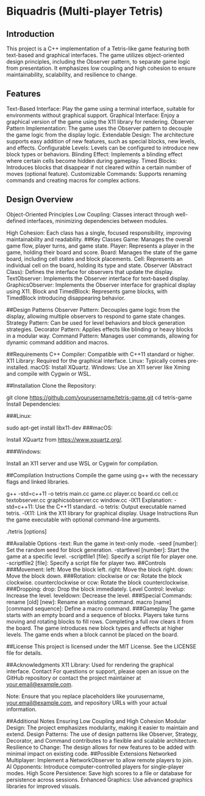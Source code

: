 
# Biquadris (Multi-player Tetris)
## Introduction
This project is a C++ implementation of a Tetris-like game featuring both text-based and graphical interfaces. The game utilizes object-oriented design principles, including the Observer pattern, to separate game logic from presentation. It emphasizes low coupling and high cohesion to ensure maintainability, scalability, and resilience to change.

## Features
Text-Based Interface: Play the game using a terminal interface, suitable for environments without graphical support.
Graphical Interface: Enjoy a graphical version of the game using the X11 library for rendering.
Observer Pattern Implementation: The game uses the Observer pattern to decouple the game logic from the display logic.
Extendable Design: The architecture supports easy addition of new features, such as special blocks, new levels, and effects.
Configurable Levels: Levels can be configured to introduce new block types or behaviors.
Blinding Effect: Implements a blinding effect where certain cells become hidden during gameplay.
Timed Blocks: Introduces blocks that disappear if not cleared within a certain number of moves (optional feature).
Customizable Commands: Supports renaming commands and creating macros for complex actions.

## Design Overview
Object-Oriented Principles
Low Coupling: Classes interact through well-defined interfaces, minimizing dependencies between modules.

High Cohesion: Each class has a single, focused responsibility, improving maintainability and readability.
##Key Classes
Game: Manages the overall game flow, player turns, and game state.
Player: Represents a player in the game, holding their board and score.
Board: Manages the state of the game board, including cell states and block placements.
Cell: Represents an individual cell on the board, holding its type and state.
Observer (Abstract Class): Defines the interface for observers that update the display.
TextObserver: Implements the Observer interface for text-based display.
GraphicsObserver: Implements the Observer interface for graphical display using X11.
Block and TimedBlock: Represents game blocks, with TimedBlock introducing disappearing behavior.

##Design Patterns
Observer Pattern: Decouples game logic from the display, allowing multiple observers to respond to game state changes.
Strategy Pattern: Can be used for level behaviors and block generation strategies.
Decorator Pattern: Applies effects like blinding or heavy blocks in a modular way.
Command Pattern: Manages user commands, allowing for dynamic command addition and macros.

##Requirements
C++ Compiler: Compatible with C++11 standard or higher.
X11 Library: Required for the graphical interface.
Linux: Typically comes pre-installed.
macOS: Install XQuartz.
Windows: Use an X11 server like Xming and compile with Cygwin or WSL.

##Installation
Clone the Repository:

git clone https://github.com/yourusername/tetris-game.git
cd tetris-game
Install Dependencies:

###Linux:

sudo apt-get install libx11-dev
###macOS:

Install XQuartz from https://www.xquartz.org/.

###Windows:

Install an X11 server and use WSL or Cygwin for compilation.

##Compilation Instructions
Compile the game using g++ with the necessary flags and linked libraries.

g++ -std=c++11 -o tetris main.cc game.cc player.cc board.cc cell.cc textobserver.cc graphicsobserver.cc window.cc -lX11
Explanation:
-std=c++11: Use the C++11 standard.
-o tetris: Output executable named tetris.
-lX11: Link the X11 library for graphical display.
Usage Instructions
Run the game executable with optional command-line arguments.

./tetris [options]

##Available Options
-text: Run the game in text-only mode.
-seed [number]: Set the random seed for block generation.
-startlevel [number]: Start the game at a specific level.
-scriptfile1 [file]: Specify a script file for player one.
-scriptfile2 [file]: Specify a script file for player two.
##Controls
###Movement:
left: Move the block left.
right: Move the block right.
down: Move the block down.
###Rotation:
clockwise or cw: Rotate the block clockwise.
counterclockwise or ccw: Rotate the block counterclockwise.
###Dropping:
drop: Drop the block immediately.
Level Control:
levelup: Increase the level.
leveldown: Decrease the level.
###Special Commands:
rename [old] [new]: Rename an existing command.
macro [name] [command sequence]: Define a macro command.
###Gameplay
The game starts with an empty board and a sequence of blocks.
Players take turns moving and rotating blocks to fill rows.
Completing a full row clears it from the board.
The game introduces new block types and effects at higher levels.
The game ends when a block cannot be placed on the board.


##License
This project is licensed under the MIT License. See the LICENSE file for details.

##Acknowledgments
X11 Library: Used for rendering the graphical interface.
Contact
For questions or support, please open an issue on the GitHub repository or contact the project maintainer at your.email@example.com.

Note: Ensure that you replace placeholders like yourusername, your.email@example.com, and repository URLs with your actual information.

##Additional Notes
Ensuring Low Coupling and High Cohesion
Modular Design: The project emphasizes modularity, making it easier to maintain and extend.
Design Patterns: The use of design patterns like Observer, Strategy, Decorator, and Command contributes to a flexible and scalable architecture.
Resilience to Change: The design allows for new features to be added with minimal impact on existing code.
##Possible Extensions
Networked Multiplayer: Implement a NetworkObserver to allow remote players to join.
AI Opponents: Introduce computer-controlled players for single-player modes.
High Score Persistence: Save high scores to a file or database for persistence across sessions.
Enhanced Graphics: Use advanced graphics libraries for improved visuals.
